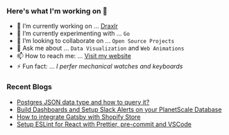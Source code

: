 ### Here's what I'm working on 👋

- 🔭 I’m currently working on ... [Draxlr](https://draxlr.com/)
- 🧪 I’m currently experimenting with ... `Go`
- 👯 I’m looking to collaborate on ... `Open Source Projects`
- 💬 Ask me about ... `Data Visualization` and `Web Animations`
- 📫 How to reach me: ... [Visit my website](https://nirnejak.com)
- ⚡ Fun fact: ... <em>I perfer mechanical watches and keyboards</em>

### Recent Blogs

- [Postgres JSON data type and how to query it?](https://www.draxlr.com/blogs/postgres-json-data-type-and-how-to-query-it/)
- [Build Dashboards and Setup Slack Alerts on your PlanetScale Database](https://www.draxlr.com/blogs/build-dashboards-and-setup-slack-alerts-on-your-planetScale-database/)
- [How to integrate Gatsby with Shopify Store](https://www.inkoop.io/blog/how-to-integrate-gatsby-with-shopify-store/)
- [Setup ESLint for React with Prettier, pre-commit and VSCode](https://www.inkoop.io/blog/setup-eslint-for-react-with-prettier-pre-commit-and-vscode/)

